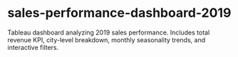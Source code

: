# sales-performance-dashboard-2019
Tableau dashboard analyzing 2019 sales performance. Includes total revenue KPI, city-level breakdown, monthly seasonality trends, and interactive filters.
